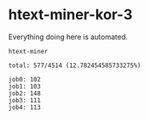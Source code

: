 # htext-miner-kor-3

Everything doing here is automated.

```
htext-miner

total: 577/4514 (12.782454585733275%)

job0: 102
job1: 103
job2: 148
job3: 111
job4: 113
```